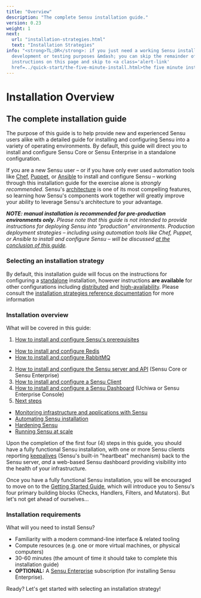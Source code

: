 ```yaml
---
title: "Overview"
description: "The complete Sensu installation guide."
version: 0.23
weight: 1
next:
  url: "installation-strategies.html"
  text: "Installation Strategies"
info: "<strong>TL;DR</strong>: if you just need a working Sensu installation for
  development or testing purposes &mdash; you can skip the remainder of the
  instructions on this page and skip to <a class='alert-link'
  href=../quick-start/the-five-minute-install.html>the five minute install</a>."
---
```


# Installation Overview

## The complete installation guide

The purpose of this guide is to help provide new and experienced Sensu users
alike with a detailed guide for installing and configuring Sensu into a variety
of operating environments. By default, this guide will direct you to install and
configure Sensu Core or Sensu Enterprise in a standalone configuration.

If you are a new Sensu user &ndash; or if you have only ever used automation
tools like [Chef][2], [Puppet][3], or [Ansible][4] to install and configure
Sensu &ndash; working through this installation guide for the exercise alone is
_strongly recommended_. Sensu's [architecture][5] is one of its most compelling
features, so learning how Sensu's components work together will greatly improve
your ability to leverage Sensu's architecture to your advantage.

_**NOTE: manual installation is recommended for pre-production environments
only.** Please note that this guide is not intended to provide instructions for
deploying Sensu into "production" environments. Production deployment strategies
&ndash; including using automation tools like Chef, Puppet, or Ansible to
install and configure Sensu &ndash; will be discussed [at the conclusion of this
guide][6]._

### Selecting an installation strategy

By default, this installation guide will focus on the instructions for
configuring a [standalone][10] installation, however instructions **are
available** for other configurations including [distributed][11] and
[high-availability][12]. Please consult the [installation strategies reference
documentation][13] for more information

### Installation overview

What will be covered in this guide:

1. [How to install and configure Sensu's prerequisites](installation-prerequisites.html)
  - [How to install and configure Redis](install-redis.html)
  - [How to install and configure RabbitMQ](install-rabbitmq.html)
2. [How to install and configure the Sensu server and API](install-sensu-server-api.html) (Sensu Core or Sensu Enterprise)
3. [How to install and configure a Sensu Client](install-sensu-client.html)
4. [How to install and configure a Sensu Dashboard](install-a-dashboard.html) (Uchiwa or Sensu Enterprise Console)
5. [Next steps](summary.html)
  - [Monitoring infrastructure and applications with Sensu](summary.html#instrumentation)
  - [Automating Sensu installation](summary.html#automation)
  - [Hardening Sensu](summary.html#hardening)
  - [Running Sensu at scale](summary.html#scaling-sensu)

Upon the completion of the first four (4) steps in this guide, you should have a
fully functional Sensu installation, with one or more Sensu clients reporting
[keepalives][7] (Sensu's built-in "heartbeat" mechanism) back to the Sensu
server, _and_ a web-based Sensu dashboard providing visibility into the health
of your infrastructure.

Once you have  a fully functional Sensu installation, you will be encouraged to
move on to the  [Getting Started Guide][8], which will introduce you to  Sensu's
four primary building blocks (Checks, Handlers, Filters, and Mutators). But
let's not get ahead of ourselves...

### Installation requirements

What will you need to install Sensu?

- Familiarity with a modern command-line interface & related tooling
- Compute resources (e.g. one or more virtual machines, or physical computers)
- 30-60 minutes (the amount of time it should take to complete this installation guide)
- **OPTIONAL:** A [Sensu Enterprise][9] subscription (for
  installing Sensu Enterprise).

Ready? Let's get started with selecting an installation strategy!

[1]:  ../quick-start/the-five-minute-install.html
[2]:  https://chef.io
[3]:  https://puppetlabs.com
[4]:  https://www.ansible.com
[5]:  ../overview/architecture.html
[6]:  ../installation/summary.html
[7]:  ../reference/clients.html#client-keepalives
[8]:  ../guides/getting-started/overview.html
[9]:  https://sensuapp.org/enterprise
[10]: installation-strategies.html#standalone
[11]: installation-strategies.html#distributed
[12]: installation-strategies.html#high-availability
[13]: installation-strategies.html
